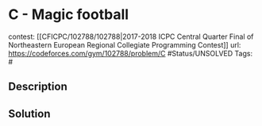 # C - Magic football

contest: [[CFICPC/102788/102788|2017-2018 ICPC Central Quarter Final of Northeastern European Regional Collegiate Programming Contest]]
url: https://codeforces.com/gym/102788/problem/C
#Status/UNSOLVED
Tags: #

## Description

## Solution

